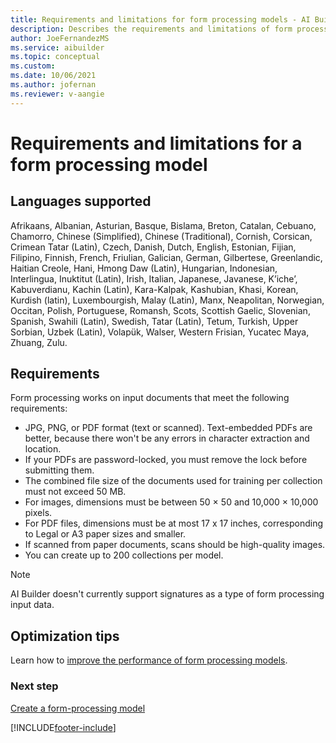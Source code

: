 ```yaml
---
title: Requirements and limitations for form processing models - AI Builder | Microsoft Docs
description: Describes the requirements and limitations of form processing models in AI Builder.
author: JoeFernandezMS
ms.service: aibuilder
ms.topic: conceptual
ms.custom:
ms.date: 10/06/2021
ms.author: jofernan
ms.reviewer: v-aangie
---
```


# Requirements and limitations for a form processing model

## Languages supported

Afrikaans, Albanian, Asturian, Basque, Bislama, Breton, Catalan, Cebuano, Chamorro, Chinese (Simplified), Chinese (Traditional), Cornish, Corsican, Crimean Tatar (Latin), Czech, Danish, Dutch, English, Estonian, Fijian, Filipino, Finnish, French, Friulian, Galician, German, Gilbertese, Greenlandic, Haitian Creole, Hani, Hmong Daw (Latin), Hungarian, Indonesian, Interlingua, Inuktitut (Latin), Irish, Italian, Japanese, Javanese, K’iche’, Kabuverdianu, Kachin (Latin), Kara-Kalpak, Kashubian, Khasi, Korean, Kurdish (latin), Luxembourgish, Malay (Latin), Manx, Neapolitan, Norwegian, Occitan, Polish, Portuguese, Romansh, Scots, Scottish Gaelic, Slovenian, Spanish, Swahili (Latin), Swedish, Tatar (Latin), Tetum, Turkish, Upper Sorbian, Uzbek (Latin), Volapük, Walser, Western Frisian, Yucatec Maya, Zhuang, Zulu.

## Requirements

Form processing works on input documents that meet the following requirements:

- JPG, PNG, or PDF format (text or scanned). Text-embedded PDFs are better, because there won't be any errors in character extraction and location.
- If your PDFs are password-locked, you must remove the lock before submitting them.
- The combined file size of the documents used for training per collection must not exceed 50 MB. 
- For images, dimensions must be between 50 &times; 50 and 10,000 &times; 10,000 pixels.
- For PDF files, dimensions must be at most 17 x 17 inches, corresponding to Legal or A3 paper sizes and smaller.
- If scanned from paper documents, scans should be high-quality images.
- You can create up to 200 collections per model.

 > [!NOTE]
 > AI Builder doesn't currently support signatures as a type of form processing input data.

## Optimization tips

Learn how to [improve the performance of form processing models](improve-form-processing-performance.md).


### Next step

[Create a form-processing model](create-form-processing-model.md)


[!INCLUDE[footer-include](includes/footer-banner.md)]
